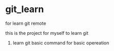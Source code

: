 # git_learn
for learn git remote

this is the project for myself to learn git


1. learn git basic command for basic opereation

